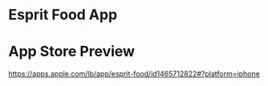 # Esprit Food App

# App Store Preview
https://apps.apple.com/lb/app/esprit-food/id1465712822#?platform=iphone
